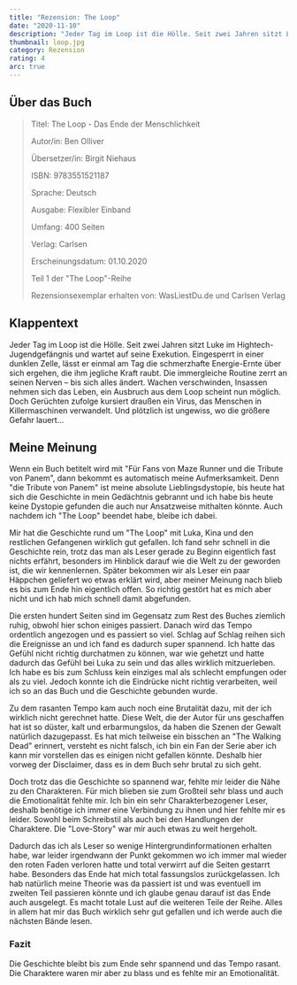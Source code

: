```yaml
---
title: "Rezension: The Loop"
date: "2020-11-10"
description: "Jeder Tag im Loop ist die Hölle. Seit zwei Jahren sitzt Luke im Hightech-Jugendgefängnis und wartet auf seine Exekution. Eingesperrt in einer dunklen Zelle, lässt er einmal am Tag die schmerzhafte Energie-Ernte über sich ergehen, die ihm jegliche Kraft raubt. Die immergleiche Routine zerrt an seinen Nerven – bis sich alles ändert. Wachen verschwinden, Insassen nehmen sich das Leben, ein Ausbruch aus dem Loop scheint nun möglich."
thumbnail: loop.jpg
category: Rezension
rating: 4
arc: true
---
```


## Über das Buch
> Titel: The Loop - Das Ende der Menschlichkeit
> 
> Autor/in: Ben Olliver
> 
> Übersetzer/in: Birgit Niehaus
> 
> ISBN: 9783551521187
> 
> Sprache: Deutsch
> 
> Ausgabe: Flexibler Einband
> 
> Umfang: 400 Seiten
> 
> Verlag: Carlsen
> 
> Erscheinungsdatum: 01.10.2020
>
> Teil 1 der "The Loop"-Reihe
>
> Rezensionsexemplar erhalten von: WasLiestDu.de und Carlsen Verlag

## Klappentext
Jeder Tag im Loop ist die Hölle. Seit zwei Jahren sitzt Luke im Hightech-Jugendgefängnis und wartet auf seine Exekution. Eingesperrt in einer dunklen Zelle, lässt er einmal am Tag die schmerzhafte Energie-Ernte über sich ergehen, die ihm jegliche Kraft raubt. Die immergleiche Routine zerrt an seinen Nerven – bis sich alles ändert. Wachen verschwinden, Insassen nehmen sich das Leben, ein Ausbruch aus dem Loop scheint nun möglich. Doch Gerüchten zufolge kursiert draußen ein Virus, das Menschen in Killermaschinen verwandelt. Und plötzlich ist ungewiss, wo die größere Gefahr lauert...

## Meine Meinung
Wenn ein Buch betitelt wird mit "Für Fans von Maze Runner und die Tribute von Panem", dann bekommt es automatisch meine Aufmerksamkeit. Denn "die Tribute von Panem" ist meine absolute Lieblingsdystopie, bis heute hat sich die Geschichte in mein Gedächtnis gebrannt und ich habe bis heute keine Dystopie gefunden die auch nur Ansatzweise mithalten könnte. Auch nachdem ich "The Loop" beendet habe, bleibe ich dabei.

Mir hat die Geschichte rund um "The Loop" mit Luka, Kina und den restlichen Gefangenen wirklich gut gefallen. Ich fand sehr schnell in die Geschichte rein, trotz das man als Leser gerade zu Beginn eigentlich fast nichts erfährt, besonders im Hinblick darauf wie die Welt zu der geworden ist, die wir kennenlernen. Später bekommen wir als Leser ein paar Häppchen geliefert wo etwas erklärt wird, aber meiner Meinung nach blieb es bis zum Ende hin eigentlich offen. So richtig gestört hat es mich aber nicht und ich hab mich schnell damit abgefunden.

Die ersten hundert Seiten sind im Gegensatz zum Rest des Buches ziemlich ruhig, obwohl hier schon einiges passiert. Danach wird das Tempo ordentlich angezogen und es passiert so viel. Schlag auf Schlag reihen sich die Ereignisse an und ich fand es dadurch super spannend. Ich hatte das Gefühl nicht richtig durchatmen zu können, war wie gehetzt und hatte dadurch das Gefühl bei Luka zu sein und das alles wirklich mitzuerleben. Ich habe es bis zum Schluss kein einziges mal als schlecht empfungen oder als zu viel. Jedoch konnte ich die Eindrücke nicht richtig verarbeiten, weil ich so an das Buch und die Geschichte gebunden wurde.

Zu dem rasanten Tempo kam auch noch eine Brutalität dazu, mit der ich wirklich nicht gerechnet hatte. Diese Welt, die der Autor für uns geschaffen hat ist so düster, kalt und erbarmungslos, da haben die Szenen der Gewalt natürlich dazugepasst. Es hat mich teilweise ein bisschen an "The Walking Dead" erinnert, versteht es nicht falsch, ich bin ein Fan der Serie aber ich kann mir vorstellen das es einigen nicht gefallen könnte. Deshalb hier vorweg der Disclaimer, dass es in dem Buch sehr brutal zu sich geht.

Doch trotz das die Geschichte so spannend war, fehlte mir leider die Nähe zu den Charakteren. Für mich blieben sie zum Großteil sehr blass und auch die Emotionalität fehlte mir. Ich bin ein sehr Charakterbezogener Leser, deshalb benötige ich immer eine Verbindung zu ihnen und hier fehlte mir es leider. Sowohl beim Schreibstil als auch bei den Handlungen der Charaktere. Die "Love-Story" war mir auch etwas zu weit hergeholt.

Dadurch das ich als Leser so wenige Hintergrundinformationen erhalten habe, war leider irgendwann der Punkt gekommen wo ich immer mal wieder den roten Faden verloren hatte und total verwirrt auf die Seiten gestarrt habe. Besonders das Ende hat mich total fassungslos zurückgelassen. Ich hab natürlich meine Theorie was da passiert ist und was eventuell im zweiten Teil passieren könnte und ich glaube genau darauf ist das Ende auch ausgelegt. Es macht totale Lust auf die weiteren Teile der Reihe. Alles in allem hat mir das Buch wirklich sehr gut gefallen und ich werde auch die nächsten Bände lesen.

### Fazit
Die Geschichte bleibt bis zum Ende sehr spannend und das Tempo rasant. Die Charaktere waren mir aber zu blass und es fehlte mir an Emotionalität.